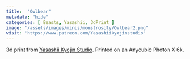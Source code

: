 ```yaml
---
title:  "Owlbear"
metadate: "hide"
categories: [ Beasts, Yasashii, 3dPrint ]
image: "/assets/images/minis/monstrosity/Owlbear2.png"
visit: "https://www.patreon.com/Yasashiikyojinstudio"
---
```

3d print from [Yasashii Kyojin Studio](https://www.patreon.com/Yasashiikyojinstudio). 
Printed on an Anycubic Photon X 6k.
